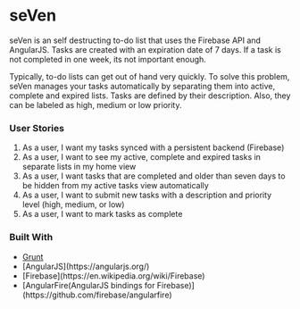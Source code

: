<h1>seVen</h1>

<p>seVen is an self destructing to-do list that uses the Firebase API and AngularJS. Tasks are created with an expiration date of 7 days. If a task is not completed in one week, its not important enough.</p>

<p>Typically, to-do lists can get out of hand very quickly. To solve this problem, seVen manages your tasks automatically by separating them into active, complete and expired lists. Tasks are defined by their description. Also, they can be labeled as high, medium or low priority.</p>

<h3>User Stories</h3>

1. As a user, I want my tasks synced with a persistent backend (Firebase)
2. As a user, I want to see my active, complete and expired tasks in separate lists in my home view
3. As a user, I want tasks that are completed and older than seven days to be hidden from my active tasks view automatically
4. As a user, I want to submit new tasks with a description and priority level (high, medium, or low)
5. As a user, I want to mark tasks as complete

<h3>Built With</h3>

<ul>
    <li><a href="http://gruntjs.com/">Grunt</a></li>
    <li>[AngularJS](https://angularjs.org/)</li>
    <li>[Firebase](https://en.wikipedia.org/wiki/Firebase)</li>
    <li>[AngularFire(AngularJS bindings for Firebase)](https://github.com/firebase/angularfire)</li>
</ul>